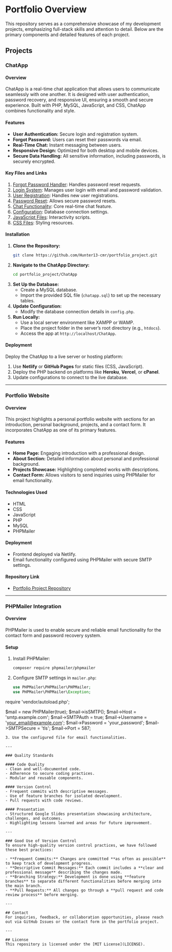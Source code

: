 
# Portfolio Overview

This repository serves as a comprehensive showcase of my development projects, emphasizing full-stack skills and attention to detail. Below are the primary components and detailed features of each project.

## Projects

### ChatApp

#### Overview
ChatApp is a real-time chat application that allows users to communicate seamlessly with one another. It is designed with user authentication, password recovery, and responsive UI, ensuring a smooth and secure experience. Built with PHP, MySQL, JavaScript, and CSS, ChatApp combines functionality and style.

#### Features
- **User Authentication:** Secure login and registration system.
- **Forgot Password:** Users can reset their passwords via email.
- **Real-Time Chat:** Instant messaging between users.
- **Responsive Design:** Optimized for both desktop and mobile devices.
- **Secure Data Handling:** All sensitive information, including passwords, is securely encrypted.

#### Key Files and Links
1. [Forgot Password Handler](https://github.com/Hunter13-cmr/portfolio_project/blob/main/ChatApp/forgot-password.php): Handles password reset requests.
2. [Login System](https://github.com/Hunter13-cmr/portfolio_project/blob/main/ChatApp/login.php): Manages user login with email and password validation.
3. [User Registration](https://github.com/Hunter13-cmr/portfolio_project/blob/main/ChatApp/register.php): Handles new user registrations.
4. [Password Reset](https://github.com/Hunter13-cmr/portfolio_project/blob/main/ChatApp/reset-password.php): Allows secure password resets.
5. [Chat Functionality](https://github.com/Hunter13-cmr/portfolio_project/blob/main/ChatApp/chat.php): Core real-time chat feature.
6. [Configuration](https://github.com/Hunter13-cmr/portfolio_project/blob/main/ChatApp/config.php): Database connection settings.
7. [JavaScript Files](https://github.com/Hunter13-cmr/portfolio_project/tree/main/ChatApp/javascript): Interactivity scripts.
8. [CSS Files](https://github.com/Hunter13-cmr/portfolio_project/tree/main/ChatApp/css): Styling resources.

#### Installation
1. **Clone the Repository:**
   ```bash
   git clone https://github.com/Hunter13-cmr/portfolio_project.git
   ```
2. **Navigate to the ChatApp Directory:**
   ```bash
   cd portfolio_project/ChatApp
   ```
3. **Set Up the Database:**
   - Create a MySQL database.
   - Import the provided SQL file (`chatapp.sql`) to set up the necessary tables.
4. **Update Configuration:**
   - Modify the database connection details in `config.php`.
5. **Run Locally:**
   - Use a local server environment like XAMPP or WAMP.
   - Place the project folder in the server’s root directory (e.g., `htdocs`).
   - Access the app at `http://localhost/ChatApp`.

#### Deployment
Deploy the ChatApp to a live server or hosting platform:
1. Use **Netlify** or **GitHub Pages** for static files (CSS, JavaScript).
2. Deploy the PHP backend on platforms like **Heroku**, **Vercel**, or **cPanel**.
3. Update configurations to connect to the live database.

---

### Portfolio Website

#### Overview
This project highlights a personal portfolio website with sections for an introduction, personal background, projects, and a contact form. It incorporates ChatApp as one of its primary features.

#### Features
- **Home Page:** Engaging introduction with a professional design.
- **About Section:** Detailed information about personal and professional background.
- **Projects Showcase:** Highlighting completed works with descriptions.
- **Contact Form:** Allows visitors to send inquiries using PHPMailer for email functionality.

#### Technologies Used
- HTML
- CSS
- JavaScript
- PHP
- MySQL
- PHPMailer

#### Deployment
- Frontend deployed via Netlify.
- Email functionality configured using PHPMailer with secure SMTP settings.

#### Repository Link
- [Portfolio Project Repository](https://github.com/Hunter13-cmr/portfolio_project)

---

### PHPMailer Integration

#### Overview
PHPMailer is used to enable secure and reliable email functionality for the contact form and password recovery system.

#### Setup
1. Install PHPMailer:
   ```bash
   composer require phpmailer/phpmailer
   ```
2. Configure SMTP settings in `mailer.php`:
   ```php
   use PHPMailer\PHPMailer\PHPMailer;
   use PHPMailer\PHPMailer\Exception;

require 'vendor/autoload.php';

$mail = new PHPMailer(true);
$mail->isSMTP();
$mail->Host = 'smtp.example.com';
$mail->SMTPAuth = true;
$mail->Username = 'your_email@example.com';
$mail->Password = 'your_password';
$mail->SMTPSecure = 'tls';
$mail->Port = 587;
   ```
3. Use the configured file for email functionalities.

---

### Quality Standards

#### Code Quality
- Clean and well-documented code.
- Adherence to secure coding practices.
- Modular and reusable components.

#### Version Control
- Frequent commits with descriptive messages.
- Use of feature branches for isolated development.
- Pull requests with code reviews.

#### Presentation
- Structured Google Slides presentation showcasing architecture, challenges, and outcomes.
- Highlighting lessons learned and areas for future improvement.

---

### Good Use of Version Control
To ensure high-quality version control practices, we have followed these best practices:

- **Frequent Commits:** Changes are committed **as often as possible** to keep track of development progress.
- **Descriptive Commit Messages:** Each commit includes a **clear and professional message** describing the changes made.
- **Branching Strategy:** Development is done using **feature branches** to separate different functionalities before merging into the main branch.
- **Pull Requests:** All changes go through a **pull request and code review process** before merging.

---

## Contact
For inquiries, feedback, or collaboration opportunities, please reach out via GitHub Issues or the contact form in the portfolio project.

---

## License
This repository is licensed under the [MIT License](LICENSE).
